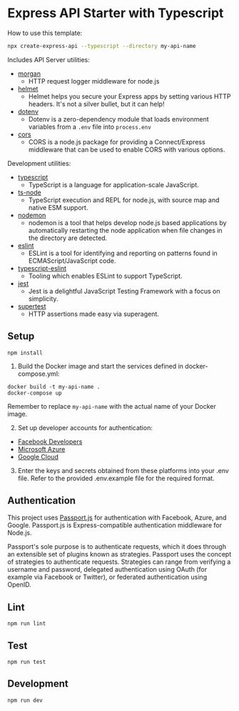 # Express API Starter with Typescript

How to use this template:

```sh
npx create-express-api --typescript --directory my-api-name
```

Includes API Server utilities:

* [morgan](https://www.npmjs.com/package/morgan)
    * HTTP request logger middleware for node.js
* [helmet](https://www.npmjs.com/package/helmet)
    * Helmet helps you secure your Express apps by setting various HTTP headers. It's not a silver bullet, but it can
      help!
* [dotenv](https://www.npmjs.com/package/dotenv)
    * Dotenv is a zero-dependency module that loads environment variables from a `.env` file into `process.env`
* [cors](https://www.npmjs.com/package/cors)
    * CORS is a node.js package for providing a Connect/Express middleware that can be used to enable CORS with various
      options.

Development utilities:

* [typescript](https://www.npmjs.com/package/typescript)
    * TypeScript is a language for application-scale JavaScript.
* [ts-node](https://www.npmjs.com/package/ts-node)
    * TypeScript execution and REPL for node.js, with source map and native ESM support.
* [nodemon](https://www.npmjs.com/package/nodemon)
    * nodemon is a tool that helps develop node.js based applications by automatically restarting the node application
      when file changes in the directory are detected.
* [eslint](https://www.npmjs.com/package/eslint)
    * ESLint is a tool for identifying and reporting on patterns found in ECMAScript/JavaScript code.
* [typescript-eslint](https://typescript-eslint.io/)
    * Tooling which enables ESLint to support TypeScript.
* [jest](https://www.npmjs.com/package/jest)
    * Jest is a delightful JavaScript Testing Framework with a focus on simplicity.
* [supertest](https://www.npmjs.com/package/supertest)
    * HTTP assertions made easy via superagent.

## Setup

```
npm install
```

1. Build the Docker image and start the services defined in docker-compose.yml:

```   
docker build -t my-api-name .
docker-compose up
```

Remember to replace `my-api-name` with the actual name of your Docker image.

2. Set up developer accounts for authentication:

* [Facebook Developers](https://developers.facebook.com/)
* [Microsoft Azure](https://portal.azure.com/#home/)
* [Google Cloud](https://console.cloud.google.com/)

3. Enter the keys and secrets obtained from these platforms into your .env file. Refer to the provided .env.example file
   for the required format.

## Authentication

This project uses [Passport.js](http://www.passportjs.org/) for authentication with Facebook, Azure, and Google.
Passport.js is Express-compatible authentication middleware for Node.js.

Passport's sole purpose is to authenticate requests, which it does through an extensible set of plugins known as
strategies. Passport uses the concept of strategies to authenticate requests. Strategies can range from verifying a
username and password, delegated authentication using OAuth (for example via Facebook or Twitter), or federated
authentication using OpenID.

## Lint

```
npm run lint
```

## Test

```
npm run test
```

## Development

```
npm run dev
```

